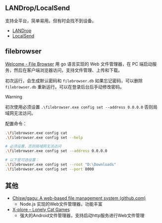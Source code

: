 ## LANDrop/LocalSend

支持全平台，简单易用。但有时会找不到设备。

- [LANDrop](https://landrop.app/)
- [LocalSend](https://localsend.org/)

## filebrowser

[Welcome - File Browser](https://filebrowser.org/)
用 go 语言实现的 Web 文件管理器，在 PC 端启动服务，然后在客户端浏览器访问，支持文件管理、上传和下载。

初次运行，会生成默认密码和 `filebrowser.db` 如果忘记密码，可以删除 `filebrowser.db` 重新运行。可以在登录后台后手动修改密码。

> [!WARNING]
> 初次使用必须设置 `.\filebrowser.exe config set --address 0.0.0.0` 否则局域网无法访问。

配置命令：
```sh
.\filebrowser.exe config cat
.\filebrowser.exe config set --help

# 必须设置，否则局域网无法访问
.\filebrowser.exe config set --address 0.0.0.0

# 以下是可选设置：
.\filebrowser.exe config set --root "D:\Downloads"
.\filebrowser.exe config set --port 8000
```

## 其他

- [Chisw/gagu: A web-based file management system (github.com)](https://github.com/Chisw/gagu)
	- Node.js 实现的Web文件管理器，功能丰富
- [X-plore – Lonely Cat Games](https://www.lonelycatgames.com/apps/xplore)
	- 强大的Android文件管理器，支持启动http服务进行Web文件管理